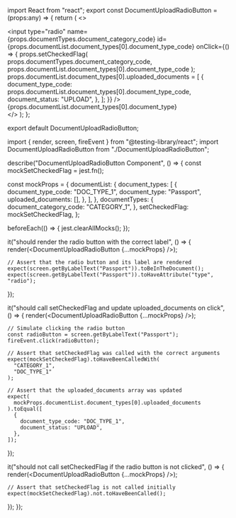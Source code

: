 import React from "react";
export const DocumentUploadRadioButton = (props:any) => {
  return (
    <>
      <div className="document-upload__file-upload">
        <div className="radioWithLabel">
          <div key={props.documentList.document_types[0].document_type_code}>
            <label htmlFor={props.documentList.document_types[0].document_type_code}>
              <input
                type="radio"
                name={props.documentTypes.document_category_code}
                id={props.documentList.document_types[0].document_type_code}
                onClick={() => {
                    props.setCheckedFlag(
                    props.documentTypes.document_category_code,
                    props.documentList.document_types[0].document_type_code
                  );
                  props.documentList.document_types[0].uploaded_documents = [
                    {
                      document_type_code:
                      props.documentList.document_types[0].document_type_code,
                      document_status: "UPLOAD",
                    },
                  ];
                }}
              />
              <span>{props.documentList.document_types[0].document_type}</span>
            </label>
          </div>
        </div>
      </div>
    </>
  );
};

export default DocumentUploadRadioButton;


import { render, screen, fireEvent } from "@testing-library/react";
import DocumentUploadRadioButton from "./DocumentUploadRadioButton";

describe("DocumentUploadRadioButton Component", () => {
  const mockSetCheckedFlag = jest.fn();

  const mockProps = {
    documentList: {
      document_types: [
        {
          document_type_code: "DOC_TYPE_1",
          document_type: "Passport",
          uploaded_documents: [],
        },
      ],
    },
    documentTypes: {
      document_category_code: "CATEGORY_1",
    },
    setCheckedFlag: mockSetCheckedFlag,
  };

  beforeEach(() => {
    jest.clearAllMocks();
  });

  it("should render the radio button with the correct label", () => {
    render(<DocumentUploadRadioButton {...mockProps} />);

    // Assert that the radio button and its label are rendered
    expect(screen.getByLabelText("Passport")).toBeInTheDocument();
    expect(screen.getByLabelText("Passport")).toHaveAttribute("type", "radio");
  });

  it("should call setCheckedFlag and update uploaded_documents on click", () => {
    render(<DocumentUploadRadioButton {...mockProps} />);

    // Simulate clicking the radio button
    const radioButton = screen.getByLabelText("Passport");
    fireEvent.click(radioButton);

    // Assert that setCheckedFlag was called with the correct arguments
    expect(mockSetCheckedFlag).toHaveBeenCalledWith(
      "CATEGORY_1",
      "DOC_TYPE_1"
    );

    // Assert that the uploaded_documents array was updated
    expect(
      mockProps.documentList.document_types[0].uploaded_documents
    ).toEqual([
      {
        document_type_code: "DOC_TYPE_1",
        document_status: "UPLOAD",
      },
    ]);
  });

  it("should not call setCheckedFlag if the radio button is not clicked", () => {
    render(<DocumentUploadRadioButton {...mockProps} />);

    // Assert that setCheckedFlag is not called initially
    expect(mockSetCheckedFlag).not.toHaveBeenCalled();
  });
});
